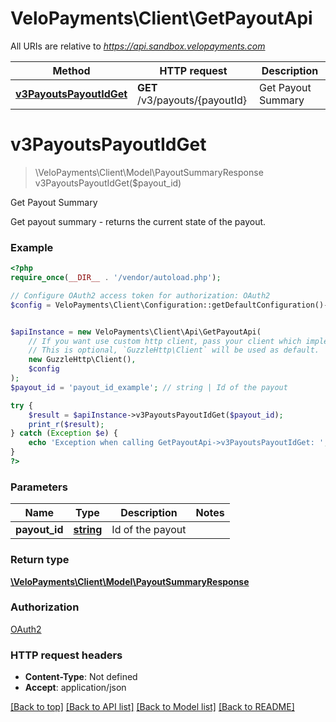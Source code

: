 # VeloPayments\Client\GetPayoutApi

All URIs are relative to *https://api.sandbox.velopayments.com*

Method | HTTP request | Description
------------- | ------------- | -------------
[**v3PayoutsPayoutIdGet**](GetPayoutApi.md#v3PayoutsPayoutIdGet) | **GET** /v3/payouts/{payoutId} | Get Payout Summary


# **v3PayoutsPayoutIdGet**
> \VeloPayments\Client\Model\PayoutSummaryResponse v3PayoutsPayoutIdGet($payout_id)

Get Payout Summary

Get payout summary - returns the current state of the payout.

### Example
```php
<?php
require_once(__DIR__ . '/vendor/autoload.php');

// Configure OAuth2 access token for authorization: OAuth2
$config = VeloPayments\Client\Configuration::getDefaultConfiguration()->setAccessToken('YOUR_ACCESS_TOKEN');


$apiInstance = new VeloPayments\Client\Api\GetPayoutApi(
    // If you want use custom http client, pass your client which implements `GuzzleHttp\ClientInterface`.
    // This is optional, `GuzzleHttp\Client` will be used as default.
    new GuzzleHttp\Client(),
    $config
);
$payout_id = 'payout_id_example'; // string | Id of the payout

try {
    $result = $apiInstance->v3PayoutsPayoutIdGet($payout_id);
    print_r($result);
} catch (Exception $e) {
    echo 'Exception when calling GetPayoutApi->v3PayoutsPayoutIdGet: ', $e->getMessage(), PHP_EOL;
}
?>
```

### Parameters

Name | Type | Description  | Notes
------------- | ------------- | ------------- | -------------
 **payout_id** | [**string**](../Model/.md)| Id of the payout |

### Return type

[**\VeloPayments\Client\Model\PayoutSummaryResponse**](../Model/PayoutSummaryResponse.md)

### Authorization

[OAuth2](../../README.md#OAuth2)

### HTTP request headers

 - **Content-Type**: Not defined
 - **Accept**: application/json

[[Back to top]](#) [[Back to API list]](../../README.md#documentation-for-api-endpoints) [[Back to Model list]](../../README.md#documentation-for-models) [[Back to README]](../../README.md)

